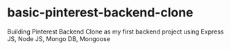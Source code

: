 # basic-pinterest-backend-clone
Building Pinterest Backend Clone as my first backend project using Express JS, Node JS, Mongo DB, Mongoose
